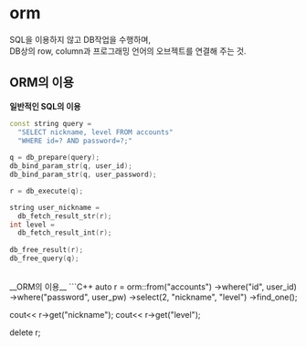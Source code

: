 orm
====

SQL을 이용하지 않고 DB작업을 수행하며,<br>
DB상의 row, column과 프로그래밍 언어의 오브젝트를 연결해 주는 것.


ORM의 이용
----
__일반적인 SQL의 이용__
```C++
const string query = 
  "SELECT nickname, level FROM accounts"
  "WHERE id=? AND password=?;"
  
q = db_prepare(query);
db_bind_param_str(q, user_id);
db_bind_param_str(q, user_password);

r = db_execute(q);

string user_nickname = 
  db_fetch_result_str(r);
int level = 
  db_fetch_result_int(r);
  
db_free_result(r);
db_free_query(q);
```
<br>
__ORM의 이용__
```C++
auto r = orm::from("accounts")
  ->where("id", user_id)
  ->where("password", user_pw)
  ->select(2, "nickname", "level")
  ->find_one();
  
cout<< r->get("nickname");
cout<< r->get("level");

delete r;
```
